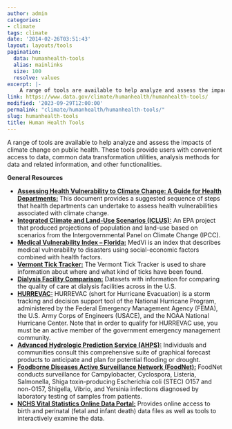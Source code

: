 ```yaml
---
author: admin
categories:
- climate
tags: climate
date: '2014-02-26T03:51:43'
layout: layouts/tools
pagination:
  data: humanhealth-tools
  alias: mainlinks
  size: 100
  resolve: values
excerpt: |-
    A range of tools are available to help analyze and assess the impacts of climate change on public health. These tools provide users with convenient access to data, common data transformation utilities, analysis methods for data and related information, and other functionalities.
link: https://www.data.gov/climate/humanhealth/humanhealth-tools/
modified: '2023-09-29T12:00:00'
permalink: "climate/humanhealth/humanhealth-tools/"
slug: humanhealth-tools
title: Human Health Tools
---
```


A range of tools are available to help analyze and assess the impacts of climate change on public health. These tools provide users with convenient access to data, common data transformation utilities, analysis methods for data and related information, and other functionalities.

**General Resources**
*   **[Assessing Health Vulnerability to Climate Change: A Guide for Health Departments:](https://www.cdc.gov/climateandhealth/pubs/AssessingHealthVulnerabilitytoClimateChange.pdf)** This document provides a suggested sequence of steps that health departments can undertake to assess health vulnerabilities associated with climate change.
*   **[Integrated Climate and Land-Use Scenarios (ICLUS):](https://www.epa.gov/gcx/about-iclus)** An EPA project that produced projections of population and land-use based on scenarios from the Intergovernmental Panel on Climate Change (IPCC).
*   **[Medical Vulnerability Index – Florida:](https://www.floridahealth.gov/environmental-health/climate-and-health/_documents/climate-sensitive-hazards-in-florida-final-report-3.pdf)** MedVi is an index that describes medical vulnerability to disasters using social-economic factors combined with health factors.
*   **[Vermont Tick Tracker:](https://www.healthvermont.gov/environment/tracking/tick-tracker)** The Vermont Tick Tracker is used to share information about where and what kind of ticks have been found.
*   **[Dialysis Facility Comparison:](https://data.cms.gov/provider-data/search?theme=Dialysis%20facilities)** Datasets with information for comparing the quality of care at dialysis facilities across in the U.S.
*   **[HURREVAC:](http://www.hurrevac.com/)** HURREVAC (short for Hurricane Evacuation) is a storm tracking and decision support tool of the National Hurricane Program, administered by the Federal Emergency Management Agency (FEMA), the U.S. Army Corps of Engineers (USACE), and the NOAA National Hurricane Center. Note that in order to qualify for HURREVAC use, you must be an active member of the government emergency management community.
*   **[Advanced Hydrologic Prediction Service (AHPS):](https://water.weather.gov/ahps/)** Individuals and communities consult this comprehensive suite of graphical forecast products to anticipate and plan for potential flooding or drought.
*   **[Foodborne Diseases Active Surveillance Network (FoodNet):](https://www.cdc.gov/foodnet/about.html)** FoodNet conducts surveillance for Campylobacter, Cyclospora, Listeria, Salmonella, Shiga toxin-producing Escherichia coli (STEC) O157 and non-O157, Shigella, Vibrio, and Yersinia infections diagnosed by laboratory testing of samples from patients.
*   **[NCHS Vital Statistics Online Data Portal:](https://www.cdc.gov/nchs/data_access/vitalstatsonline.htm)** Provides online access to birth and perinatal (fetal and infant death) data files as well as tools to interactively examine the data.